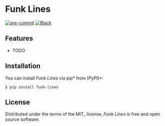 # Funk Lines

[//]: # "[![PyPI](https://img.shields.io/pypi/v/funk-lines.svg)](https://pypi.org/project/funk-lines)"
[//]: # "[![Python Version](https://img.shields.io/pypi/pyversions/funk-lines)](https://pypi.org/project/funk-lines)"
[//]: # "[![License](https://img.shields.io/pypi/l/funk-lines)](https://opensource.org/licenses/MIT)"

[![pre-commit](https://img.shields.io/badge/pre--commit-enabled-brightgreen?logo=pre-commit&logoColor=white)](https://github.com/pre-commit/pre-commit)
[![Black](https://img.shields.io/badge/code%20style-black-000000.svg)](https://github.com/psf/black)

## Features

- TODO

## Installation

You can install _Funk Lines_ via pip* from [PyPI]*:

```shell
$ pip install funk-lines
```

## License

Distributed under the terms of the MIT\_ license,
_Funk Lines_ is free and open source software.
